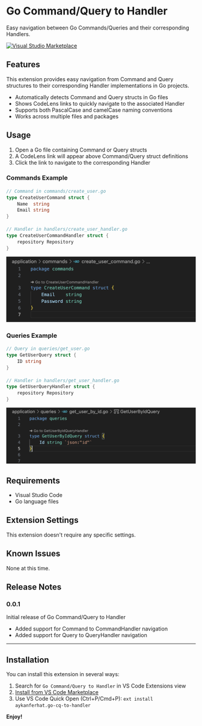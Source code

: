 # Go Command/Query to Handler

Easy navigation between Go Commands/Queries and their corresponding Handlers.

[![Visual Studio Marketplace](https://img.shields.io/visual-studio-marketplace/v/aykanferhat.go-cq-to-handler.svg)](https://marketplace.visualstudio.com/items?itemName=aykanferhat.go-cq-to-handler)

## Features

This extension provides easy navigation from Command and Query structures to their corresponding Handler implementations in Go projects.

- Automatically detects Command and Query structs in Go files
- Shows CodeLens links to quickly navigate to the associated Handler
- Supports both PascalCase and camelCase naming conventions
- Works across multiple files and packages

## Usage

1. Open a Go file containing Command or Query structs
2. A CodeLens link will appear above Command/Query struct definitions
3. Click the link to navigate to the corresponding Handler

### Commands Example

```go
// Command in commands/create_user.go
type CreateUserCommand struct {
    Name  string
    Email string
}

// Handler in handlers/create_user_handler.go
type CreateUserCommandHandler struct {
    repository Repository
}
```

![Command Handler Screen](images/command_screen.png)

### Queries Example

```go
// Query in queries/get_user.go
type GetUserQuery struct {
    ID string
}

// Handler in handlers/get_user_handler.go
type GetUserQueryHandler struct {
    repository Repository
}
```

![Query Handler Screen](images/query_screen.png)

## Requirements

- Visual Studio Code
- Go language files

## Extension Settings

This extension doesn't require any specific settings.

## Known Issues

None at this time.

## Release Notes

### 0.0.1

Initial release of Go Command/Query to Handler
- Added support for Command to CommandHandler navigation
- Added support for Query to QueryHandler navigation

---

## Installation

You can install this extension in several ways:

1. Search for `Go Command/Query to Handler` in VS Code Extensions view
2. [Install from VS Code Marketplace](https://marketplace.visualstudio.com/items?itemName=aykanferhat.go-cq-to-handler)
3. Use VS Code Quick Open (Ctrl+P/Cmd+P): `ext install aykanferhat.go-cq-to-handler`

**Enjoy!**
